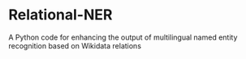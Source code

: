 # Relational-NER
A Python code for enhancing the output of multilingual named entity recognition based on Wikidata relations
